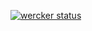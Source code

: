 [![wercker status](https://app.wercker.com/status/c1d7f007fde9ea3a6c003beedd960454/m "wercker status")](https://app.wercker.com/project/bykey/c1d7f007fde9ea3a6c003beedd960454)
